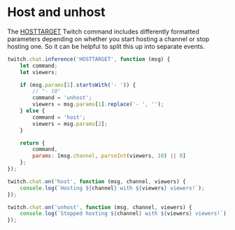 # Host and unhost

The [HOSTTARGET](https://dev.twitch.tv/docs/irc/commands/#hosttarget-twitch-commands) Twitch command includes differently formatted parameters depending on whether you start hosting a channel or stop hosting one. So it can be helpful to split this up into separate events.

```javascript
twitch.chat.inference('HOSTTARGET', function (msg) {
    let command;
    let viewers;

    if (msg.params[1].startsWith('- ')) {
        // "- 10"
        command = 'unhost';
        viewers = msg.params[1].replace('- ', '');
    } else {
        command = 'host';
        viewers = msg.params[2];
    }

    return {
        command,
        params: [msg.channel, parseInt(viewers, 10) || 0]
    };
});

twitch.chat.on('host', function (msg, channel, viewers) {
    console.log(`Hosting ${channel} with ${viewers} viewers!`);
});

twitch.chat.on('unhost', function (msg, channel, viewers) {
    console.log(`Stopped hosting ${channel} with ${viewers} viewers!`);
});
```
